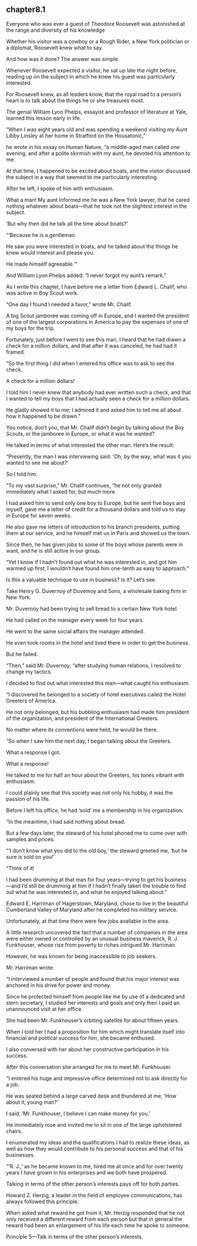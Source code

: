 
chapter8.1
---
Everyone who was ever a guest of Theodore Roosevelt was astonished at the range and diversity of his knowledge

Whether his visitor was a cowboy or a Rough Rider, a New York politician or a diplomat, Roosevelt knew what to say.

And how was it done? The answer was simple.

Whenever Roosevelt expected a visitor, he sat up late the night before, reading up on the subject in which he knew his guest was particularly interested.

For Roosevelt knew, as all leaders know, that the royal road to a person’s heart is to talk about the things he or she treasures most.

The genial William Lyon Phelps, essayist and professor of literature at Yale, learned this lesson early in life.

“When I was eight years old and was spending a weekend visiting my Aunt Libby Linsley at her home in Stratford on the Housatonic,”

he wrote in his essay on Human Nature, “a middle-aged man called one evening, and after a polite skirmish with my aunt, he devoted his attention to me.

At that time, I happened to be excited about boats, and the visitor discussed the subject in a way that seemed to me particularly interesting.

After he left, I spoke of him with enthusiasm.

What a man! My aunt informed me he was a New York lawyer, that he cared nothing whatever about boats—that he took not the slightest interest in the subject.

‘But why then did he talk all the time about boats?’

“‘Because he is a gentleman.

He saw you were interested in boats, and he talked about the things he knew would interest and please you.

He made himself agreeable.’”

And William Lyon Phelps added: “I never forgot my aunt’s remark.”

As I write this chapter, I have before me a letter from Edward L. Chalif, who was active in Boy Scout work.

“One day I found I needed a favor,” wrote Mr. Chalif.

A big Scout jamboree was coming off in Europe, and I wanted the president of one of the largest corporations in America to pay the expenses of one of my boys for the trip.

Fortunately, just before I went to see this man, I heard that he had drawn a check for a million dollars, and that after it was canceled, he had had it framed.

“So the first thing I did when I entered his office was to ask to see the check.

A check for a million dollars!

I told him I never knew that anybody had ever written such a check, and that I wanted to tell my boys that I had actually seen a check for a million dollars.

He gladly showed it to me; I admired it and asked him to tell me all about how it happened to be drawn.”

You notice, don’t you, that Mr. Chalif didn’t begin by talking about the Boy Scouts, or the jamboree in Europe, or what it was he wanted?

He talked in terms of what interested the other man. Here’s the result:

“Presently, the man I was interviewing said: ‘Oh, by the way, what was it you wanted to see me about?’

So I told him.

“To my vast surprise,” Mr. Chalif continues, “he not only granted immediately what I asked for, but much more.

I had asked him to send only one boy to Europe, but he sent five boys and myself, gave me a letter of credit for a thousand dollars and told us to stay in Europe for seven weeks.

He also gave me letters of introduction to his branch presidents, putting them at our service, and he himself met us in Paris and showed us the town.

Since then, he has given jobs to some of the boys whose parents were in want, and he is still active in our group.

“Yet I know if I hadn’t found out what he was interested in, and got him warmed up first, I wouldn’t have found him one-tenth as easy to approach.”

Is this a valuable technique to use in business? Is it? Let’s see.

Take Henry G. Duvernoy of Duvemoy and Sons, a wholesale baking firm in New York.

Mr. Duvernoy had been trying to sell bread to a certain New York hotel.

He had called on the manager every week for four years.

He went to the same social affairs the manager attended.

He even took rooms in the hotel and lived there in order to get the business.

But he failed.

“Then,” said Mr. Duvernoy, “after studying human relations, I resolved to change my tactics.

I decided to find out what interested this man—what caught his enthusiasm.

“I discovered he belonged to a society of hotel executives called the Hotel Greeters of America.

He not only belonged, but his bubbling enthusiasm had made him president of the organization, and president of the International Greeters.

No matter where its conventions were held, he would be there.

“So when I saw him the next day, I began talking about the Greeters.

What a response I got.

What a response!

He talked to me for half an hour about the Greeters, his tones vibrant with enthusiasm.

I could plainly see that this society was not only his hobby, it was the passion of his life.

Before I left his office, he had ‘sold’ me a membership in his organization.

“In the meantime, I had said nothing about bread.

But a few days later, the steward of his hotel phoned me to come over with samples and prices.

“‘I don’t know what you did to the old boy,’ the steward greeted me, ‘but he sure is sold on you!’

“Think of it!

I had been drumming at that man for four years—trying to get his business—and I’d still be drumming at him if I hadn’t finally taken the trouble to find out what he was interested in, and what he enjoyed talking about.”

Edward E. Harriman of Hagerstown, Maryland, chose to live in the beautiful Cumberland Valley of Maryland after he completed his military service.

Unfortunately, at that time there were few jobs available in the area.

A little research uncovered the fact that a number of companies in the area were either owned or controlled by an unusual business maverick, R. J. Funkhouser, whose rise from poverty to riches intrigued Mr. Harriman.

However, he was known for being inaccessible to job seekers.

Mr. Harriman wrote:

“I interviewed a number of people and found that his major interest was anchored in his drive for power and money.

Since he protected himself from people like me by use of a dedicated and stern secretary, I studied her interests and goals and only then I paid an unannounced visit at her office.

She had been Mr. Funkhouser’s orbiting satellite for about fifteen years.

When I told her I had a proposition for him which might translate itself into financial and political success for him, she became enthused.

I also conversed with her about her constructive participation in his success.

After this conversation she arranged for me to meet Mr. Funkhouser.

“I entered his huge and impressive office determined not to ask directly for a job.

He was seated behind a large carved desk and thundered at me, ‘How about it, young man?’

I said, ‘Mr. Funkhouser, I believe I can make money for you.’

He immediately rose and invited me to sit in one of the large upholstered chairs.

I enumerated my ideas and the qualifications I had to realize these ideas, as well as how they would contribute to his personal success and that of his businesses.

“‘R. J.,’ as he became known to me, hired me at once and for over twenty years I have grown in his enterprises and we both have prospered.

Talking in terms of the other person’s interests pays off for both parties.

Howard Z. Herzig, a leader in the field of employee communications, has always followed this principle.

When asked what reward he got from it, Mr. Herzig responded that he not only received a different reward from each person but that in general the reward had been an enlargement of his life each time he spoke to someone.

Principle 5—Talk in terms of the other person’s interests.